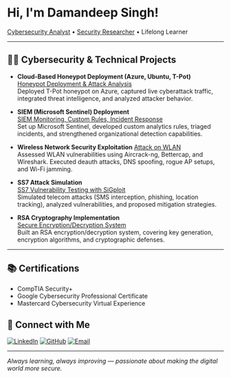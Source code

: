# Hi, I'm Damandeep Singh!  
[Cybersecurity Analyst](https://www.linkedin.com/in/singh23damandeep) • [Security Researcher](https://github.com/ddss23) • Lifelong Learner

---

## 👨‍💻 Cybersecurity & Technical Projects

- **Cloud-Based Honeypot Deployment (Azure, Ubuntu, T-Pot)**  
  [Honeypot Deployment & Attack Analysis](https://github.com/ddss23/HoneyPoT.git)  
  Deployed T-Pot honeypot on Azure, captured live cyberattack traffic, integrated threat intelligence, and analyzed attacker behavior.

- **SIEM (Microsoft Sentinel) Deployment**  
  [SIEM Monitoring, Custom Rules, Incident Response](https://github.com/ddss23/Microsoft-Sentinel-SIEM-Deployment-and-Configuration.git)  
  Set up Microsoft Sentinel, developed custom analytics rules, triaged incidents, and strengthened organizational detection capabilities.

- **Wireless Network Security Exploitation** 
  [Attack on WLAN](https://github.com/ddss23/Attacks-on-WLAN.git)  
  Assessed WLAN vulnerabilities using Aircrack-ng, Bettercap, and Wireshark. Executed deauth attacks, DNS spoofing, rogue AP setups, and Wi-Fi jamming.

- **SS7 Attack Simulation**  
  [SS7 Vulnerability Testing with SiGploit](https://github.com/ddss23/SS7-attack-on-emulated-environment-.git)  
  Simulated telecom attacks (SMS interception, phishing, location tracking), analyzed vulnerabilities, and proposed mitigation strategies.

- **RSA Cryptography Implementation**  
  [Secure Encryption/Decryption System](https://github.com/ddss23/RSA-Cryptography-Implementation.git)  
  Built an RSA encryption/decryption system, covering key generation, encryption algorithms, and cryptographic defenses.

---

## 📚 Certifications

- CompTIA Security+  
- Google Cybersecurity Professional Certificate  
- Mastercard Cybersecurity Virtual Experience



## 🤝 Connect with Me

[![LinkedIn](https://img.shields.io/badge/-LinkedIn-0077B5?style=flat&logo=linkedin&logoColor=white)](https://linkedin.com/in/singh23damandeep)
[![GitHub](https://img.shields.io/badge/-GitHub-181717?style=flat&logo=github&logoColor=white)](https://github.com/ddss23)
[![Email](https://img.shields.io/badge/-Email-D14836?style=flat&logo=gmail&logoColor=white)](mailto:singh23.damandeep@gmail.com)

---

*Always learning, always improving — passionate about making the digital world more secure.*
